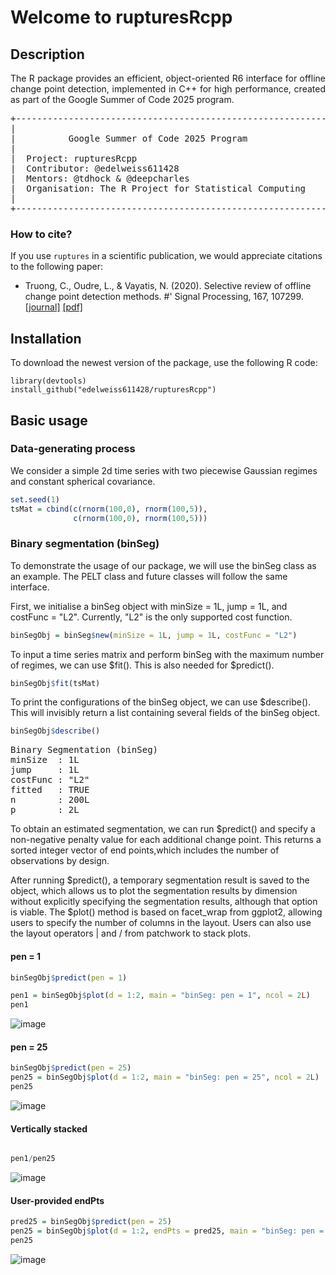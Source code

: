 # Welcome to rupturesRcpp

## Description

<p align="justify"> The R package provides an efficient, object-oriented R6 interface for offline change point detection, implemented in C++ for high performance, created as part of the Google Summer of Code 2025 program. </p>


<pre>
+------------------------------------------------------------+
|                                                            |
|          Google Summer of Code 2025 Program                |
|                                                            | 
|  Project: rupturesRcpp                                     |
|  Contributor: @edelweiss611428                             |
|  Mentors: @tdhock & @deepcharles                           |
|  Organisation: The R Project for Statistical Computing     |
|                                                            |
+------------------------------------------------------------+
</pre>


### How to cite?

If you use `ruptures` in a scientific publication, we would appreciate citations to the following paper:

- Truong, C., Oudre, L., & Vayatis, N. (2020). Selective review of offline change point detection methods.
#' Signal Processing, 167, 107299. [[journal]](https://doi.org/10.1016/j.sigpro.2019.107299) [[pdf]](http://www.laurentoudre.fr/publis/TOG-SP-19.pdf)


## Installation

To download the newest version of the package, use the following R code: 

```
library(devtools)
install_github("edelweiss611428/rupturesRcpp") 
```

## Basic usage

### Data-generating process  
  
We consider a simple 2d time series with two piecewise Gaussian regimes and constant spherical covariance.


```r
set.seed(1)
tsMat = cbind(c(rnorm(100,0), rnorm(100,5)),
              c(rnorm(100,0), rnorm(100,5)))
```


### Binary segmentation (binSeg)

To demonstrate the usage of our package, we will use the binSeg class as an example. The PELT class and future classes will follow the same interface. 

First, we initialise a binSeg object with minSize = 1L, jump = 1L, and costFunc = "L2". Currently, "L2" is the only supported cost function.

```r
binSegObj = binSeg$new(minSize = 1L, jump = 1L, costFunc = "L2") 
```
To input a time series matrix and perform binSeg with the maximum number of regimes, we can use $fit(). This is also needed for $predict(). 

```r
binSegObj$fit(tsMat) 
```
To print the configurations of the binSeg object, we can use $describe(). This will invisibly return a list containing several fields of the binSeg object.

```r
binSegObj$describe() 
```
<pre>
Binary Segmentation (binSeg)
minSize  : 1L
jump     : 1L
costFunc : "L2"
fitted   : TRUE
n        : 200L
p        : 2L
</pre>

To obtain an estimated segmentation, we can run $predict() and specify a non-negative penalty value for each additional change point. This returns a sorted integer vector of end points,which includes the number of observations by design.

After running $predict(), a temporary segmentation result is saved to the object, which allows us to plot the segmentation results by dimension without explicitly specifying the segmentation results, although that option is viable. The $plot() method is based on facet_wrap from ggplot2, allowing users to specify the number of columns in the layout. Users can also use the layout operators | and / from patchwork to stack plots.

#### pen = 1 

```r
binSegObj$predict(pen = 1)
```

```r
pen1 = binSegObj$plot(d = 1:2, main = "binSeg: pen = 1", ncol = 2L)
pen1
```

![image](https://github.com/user-attachments/assets/603095ed-71a0-4c22-8dc5-af38c5269e1a)


#### pen = 25
```r
binSegObj$predict(pen = 25) 
pen25 = binSegObj$plot(d = 1:2, main = "binSeg: pen = 25", ncol = 2L)
pen25
```
![image](https://github.com/user-attachments/assets/dea22543-e057-44ae-a174-197d9c704aa5)


#### Vertically stacked
```r

pen1/pen25
```
![image](https://github.com/user-attachments/assets/66c21f4a-bc9d-4096-8be8-464b16340952)

#### User-provided endPts


```r
pred25 = binSegObj$predict(pen = 25) 
pen25 = binSegObj$plot(d = 1:2, endPts = pred25, main = "binSeg: pen = 25", ncol = 2L)
pen25
```

![image](https://github.com/user-attachments/assets/1ef897b6-9756-40c7-97fc-8819c6632101)


